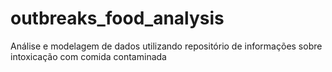 # outbreaks_food_analysis
Análise e modelagem de dados utilizando repositório de informações sobre intoxicação com comida contaminada
